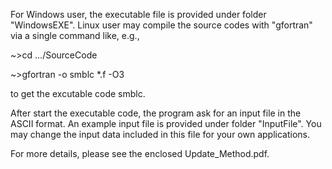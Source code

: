 For Windows user, the executable file is provided under folder "WindowsEXE". Linux user may compile the source codes with "gfortran" via a single command like, e.g.,

~>cd .../SourceCode

~>gfortran -o smblc *.f -O3

to get the excutable code smblc.

After start the executable code, the program ask for an input file in the ASCII format. An example input file is provided under folder "InputFile". You may change the input data included in this file for your own applications.

For more details, please see the enclosed Update_Method.pdf.
